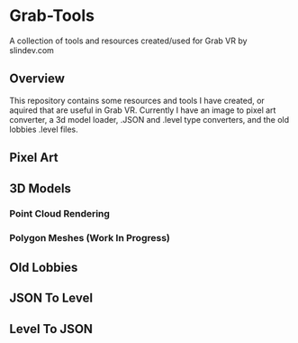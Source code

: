 # Grab-Tools
A collection of tools and resources created/used for Grab VR by slindev.com
## Overview
This repository contains some resources and tools I have created, or aquired that are useful in Grab VR. Currently I have an image to pixel art converter, a 3d model loader, .JSON and .level type converters, and the old lobbies .level files.
## Pixel Art

## 3D Models

### Point Cloud Rendering

### Polygon Meshes (Work In Progress)

## Old Lobbies

## JSON To Level

## Level To JSON
